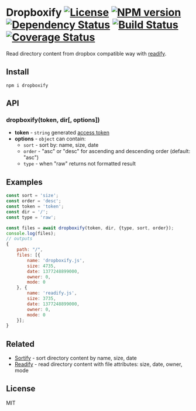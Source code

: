 # Dropboxify [![License][LicenseIMGURL]][LicenseURL] [![NPM version][NPMIMGURL]][NPMURL] [![Dependency Status][DependencyStatusIMGURL]][DependencyStatusURL] [![Build Status][BuildStatusIMGURL]][BuildStatusURL] [![Coverage Status][CoverageIMGURL]][CoverageURL]

[NPMIMGURL]:                https://img.shields.io/npm/v/dropboxify.svg?style=flat
[DependencyStatusIMGURL]:   https://img.shields.io/david/coderaiser/dropboxify.svg?style=flat
[LicenseIMGURL]:            https://img.shields.io/badge/license-MIT-317BF9.svg?style=flat
[NPMURL]:                   https://npmjs.org/package/@coderaiser/dropboxify "npm"
[DependencyStatusURL]:      https://david-dm.org/coderaiser/dropboxify "Dependency Status"
[LicenseURL]:               https://tldrlegal.com/license/mit-license "MIT License"
[BuildStatusURL]: https://github.com/coderaiser/dropboxify/actions?query=workflow%3A%22Node+CI%22 "Build Status"
[BuildStatusIMGURL]: https://github.com/coderaiser/dropboxify/workflows/Node%20CI/badge.svg

Read directory content from dropbox compatible way with [readify](https://github.com/coderaiser/readify).

## Install

```
npm i dropboxify
```

## API

### dropboxify(token, dir[, options])

- **token** - `string` generated [access token](https://blogs.dropbox.com/developers/2014/05/generate-an-access-token-for-your-own-account/)
- **options** - `object` can contain:
  - `sort` - sort by: name, size, date
  - `order` - "asc" or "desc" for ascending and descending order (default: "asc")
  - `type` - when "raw" returns not formatted result

## Examples

```js
const sort = 'size';
const order = 'desc';
const token = 'token';
const dir = '/';
const type = 'raw';

const files = await dropboxify(token, dir, {type, sort, order});
console.log(files);
// outputs
{
    path: "/",
    files: [{
        name: 'dropboxify.js',
        size: 4735,
        date: 1377248899000,
        owner: 0,
        mode: 0
    }, {
        name: 'readify.js',
        size: 3735,
        date: 1377248899000,
        owner: 0,
        mode: 0
    }];
}
```

## Related

- [Sortify](https://github.com/cloudcmd/sortify "Sortify") - sort directory content by name, size, date
- [Readify](https://github.com/coderaiser/readify "Readify") - read directory content with file attributes: size, date, owner, mode

## License

MIT

[CoverageURL]:              https://coveralls.io/github/coderaiser/dropboxify?branch=master
[CoverageIMGURL]:           https://coveralls.io/repos/coderaiser/dropboxify/badge.svg?branch=master&service=github


